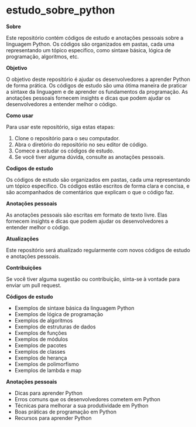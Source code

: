 # estudo_sobre_python

**Sobre**

Este repositório contém códigos de estudo e anotações pessoais sobre a linguagem Python. Os códigos são organizados em pastas, cada uma representando um tópico específico, como sintaxe básica, lógica de programação, algoritmos, etc.

**Objetivo**

O objetivo deste repositório é ajudar os desenvolvedores a aprender Python de forma prática. Os códigos de estudo são uma ótima maneira de praticar a sintaxe da linguagem e de aprender os fundamentos da programação. As anotações pessoais fornecem insights e dicas que podem ajudar os desenvolvedores a entender melhor o código.

**Como usar**

Para usar este repositório, siga estas etapas:

1. Clone o repositório para o seu computador.
2. Abra o diretório do repositório no seu editor de código.
3. Comece a estudar os códigos de estudo.
4. Se você tiver alguma dúvida, consulte as anotações pessoais.

**Codigos de estudo**

Os códigos de estudo são organizados em pastas, cada uma representando um tópico específico. Os códigos estão escritos de forma clara e concisa, e são acompanhados de comentários que explicam o que o código faz.

**Anotações pessoais**

As anotações pessoais são escritas em formato de texto livre. Elas fornecem insights e dicas que podem ajudar os desenvolvedores a entender melhor o código.

**Atualizações**

Este repositório será atualizado regularmente com novos códigos de estudo e anotações pessoais.

**Contribuições**

Se você tiver alguma sugestão ou contribuição, sinta-se à vontade para enviar um pull request.

**Códigos de estudo**

* Exemplos de sintaxe básica da linguagem Python
* Exemplos de lógica de programação
* Exemplos de algoritmos
* Exemplos de estruturas de dados
* Exemplos de funções
* Exemplos de módulos
* Exemplos de pacotes
* Exemplos de classes
* Exemplos de herança
* Exemplos de polimorfismo
* Exemplos de lambda e map

**Anotações pessoais**

* Dicas para aprender Python
* Erros comuns que os desenvolvedores cometem em Python
* Técnicas para melhorar a sua produtividade em Python
* Boas práticas de programação em Python
* Recursos para aprender Python
